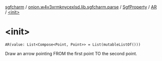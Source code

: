 [sgfcharm](../../../index.md) / [onion.w4v3xrmknycexlsd.lib.sgfcharm.parse](../../index.md) / [SgfProperty](../index.md) / [AR](index.md) / [&lt;init&gt;](./-init-.md)

# &lt;init&gt;

`AR(value: List<Compose<Point, Point>> = List(mutableListOf()))`

Draw an arrow pointing FROM the first point TO the second point.

